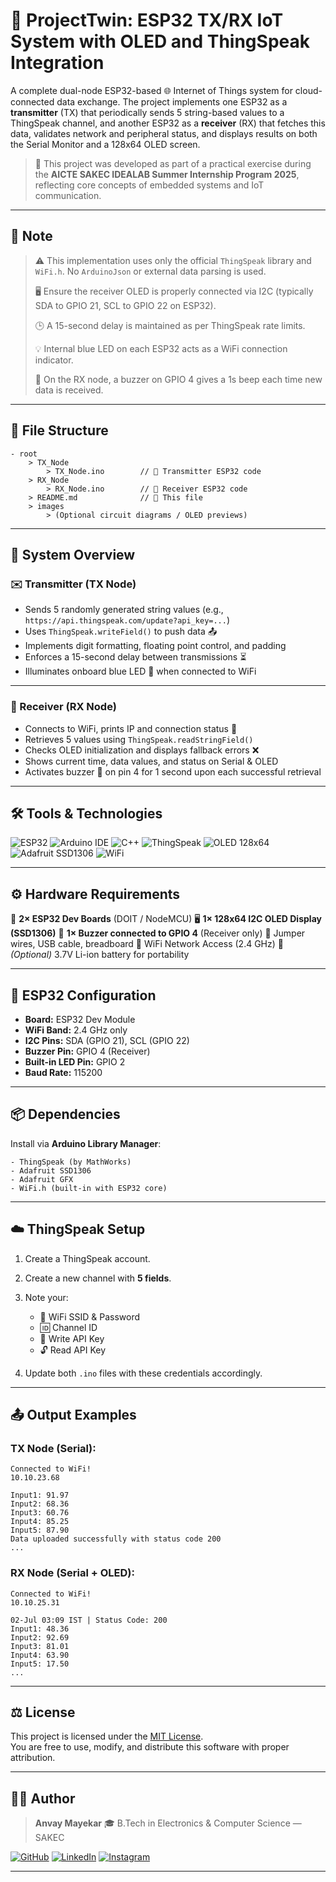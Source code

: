 
# 🚀 ProjectTwin: ESP32 TX/RX IoT System with OLED and ThingSpeak Integration

A complete dual-node ESP32-based 🌐 Internet of Things system for cloud-connected data exchange. The project implements one ESP32 as a **transmitter** (TX) that periodically sends 5 string-based values to a ThingSpeak channel, and another ESP32 as a **receiver** (RX) that fetches this data, validates network and peripheral status, and displays results on both the Serial Monitor and a 128x64 OLED screen. <br>

> 🔧 This project was developed as part of a practical exercise during the **AICTE SAKEC IDEALAB Summer Internship Program 2025**, reflecting core concepts of embedded systems and IoT communication.

---

## 📌 Note

> ⚠️ This implementation uses only the official `ThingSpeak` library and `WiFi.h`. No `ArduinoJson` or external data parsing is used.
> >
> 🖥️ Ensure the receiver OLED is properly connected via I2C (typically SDA to GPIO 21, SCL to GPIO 22 on ESP32).
>
> 🕒 A 15-second delay is maintained as per ThingSpeak rate limits.
>
> 💡 Internal blue LED on each ESP32 acts as a WiFi connection indicator.
>
> 🔔 On the RX node, a buzzer on GPIO 4 gives a 1s beep each time new data is received.

---

## 📁 File Structure

```
- root
    > TX_Node
        > TX_Node.ino        // 🔼 Transmitter ESP32 code
    > RX_Node
        > RX_Node.ino        // 🔽 Receiver ESP32 code
    > README.md              // 📘 This file
    > images
        > (Optional circuit diagrams / OLED previews)
```

---

## 🧠 System Overview

### ✉️ Transmitter (TX Node)

* Sends 5 randomly generated string values
  (e.g., `https://api.thingspeak.com/update?api_key=...`)
* Uses `ThingSpeak.writeField()` to push data 📤
* Implements digit formatting, floating point control, and padding
* Enforces a 15-second delay between transmissions ⏳
* Illuminates onboard blue LED 🔵 when connected to WiFi

---

### 📰 Receiver (RX Node)

* Connects to WiFi, prints IP and connection status 📶
* Retrieves 5 values using `ThingSpeak.readStringField()`
* Checks OLED initialization and displays fallback errors ❌
* Shows current time, data values, and status on Serial & OLED
* Activates buzzer 🔔 on pin 4 for 1 second upon each successful retrieval

---

## 🛠️ Tools & Technologies

![ESP32](https://img.shields.io/badge/ESP32-MCU-323232.svg?style=for-the-badge\&logo=espressif\&logoColor=white)
![Arduino IDE](https://img.shields.io/badge/Arduino_IDE-Programming-00979D.svg?style=for-the-badge\&logo=arduino\&logoColor=white)
![C++](https://img.shields.io/badge/C++-Firmware-00599C?style=for-the-badge\&logo=cplusplus\&logoColor=white)
![ThingSpeak](https://img.shields.io/badge/ThingSpeak-Data%20Platform-003366?style=for-the-badge&logo=mathworks&logoColor=white)
![OLED 128x64](https://img.shields.io/badge/OLED-128x64-blue?style=for-the-badge)
![Adafruit SSD1306](https://img.shields.io/badge/Adafruit_SSD1306-Display-blue?style=for-the-badge\&logo=adafruit\&logoColor=white)
![WiFi](https://img.shields.io/badge/WiFi-Connectivity-29ABE2?style=for-the-badge\&logo=wifi\&logoColor=white)

---

## ⚙️ Hardware Requirements

🔌 **2× ESP32 Dev Boards** (DOIT / NodeMCU)
🖥️ **1× 128x64 I2C OLED Display (SSD1306)**
🔔 **1× Buzzer connected to GPIO 4** (Receiver only)
🔗 Jumper wires, USB cable, breadboard
📶 WiFi Network Access (2.4 GHz)
🔋 *(Optional)* 3.7V Li-ion battery for portability

---

## 🧾 ESP32 Configuration

* **Board:** ESP32 Dev Module
* **WiFi Band:** 2.4 GHz only
* **I2C Pins:** SDA (GPIO 21), SCL (GPIO 22)
* **Buzzer Pin:** GPIO 4 (Receiver)
* **Built-in LED Pin:** GPIO 2
* **Baud Rate:** 115200

---

## 📦 Dependencies

Install via **Arduino Library Manager**:

```plaintext
- ThingSpeak (by MathWorks)
- Adafruit SSD1306
- Adafruit GFX
- WiFi.h (built-in with ESP32 core)
```

---

## ☁️ ThingSpeak Setup

1. Create a ThingSpeak account.
2. Create a new channel with **5 fields**.
3. Note your:

   * 📡 WiFi SSID & Password
   * 🆔 Channel ID
   * 🔐 Write API Key
   * 🔓 Read API Key
4. Update both `.ino` files with these credentials accordingly.

---

## 📤 Output Examples

### TX Node (Serial):

```
Connected to WiFi!
10.10.23.68

Input1: 91.97
Input2: 68.36
Input3: 60.76
Input4: 85.25
Input5: 87.90
Data uploaded successfully with status code 200
...
```

### RX Node (Serial + OLED):

```
Connected to WiFi!
10.10.25.31

02-Jul 03:09 IST | Status Code: 200
Input1: 48.36
Input2: 92.69
Input3: 81.01
Input4: 63.90
Input5: 17.50
...
```

---

## ⚖️ License
This project is licensed under the [MIT License](https://opensource.org/licenses/MIT).  
You are free to use, modify, and distribute this software with proper attribution.

---

## 👨‍💻 Author

> **Anvay Mayekar**
> 🎓 B.Tech in Electronics & Computer Science — SAKEC

[![GitHub](https://img.shields.io/badge/GitHub-181717.svg?style=for-the-badge\&logo=GitHub\&logoColor=white)](https://www.github.com/anvaymayekar)
[![LinkedIn](https://img.shields.io/badge/LinkedIn-0A66C2.svg?style=for-the-badge\&logo=LinkedIn\&logoColor=white)](https://in.linkedin.com/in/anvaymayekar)
[![Instagram](https://img.shields.io/badge/Instagram-%23E4405F.svg?style=for-the-badge\&logo=Instagram\&logoColor=white)](https://www.instagram.com/anvaymayekar/)

---
